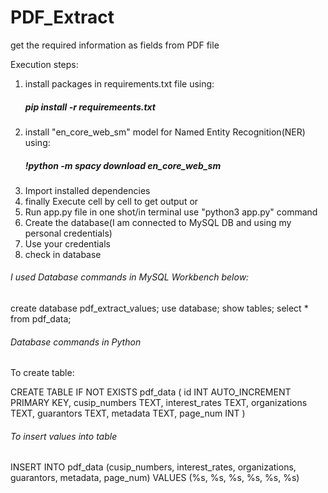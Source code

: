 # PDF_Extract
get the required information as fields from PDF file    

Execution steps:

1. install packages in requirements.txt file using:
    ##### pip install -r requiremeents.txt
2. install "en_core_web_sm" model for Named Entity Recognition(NER) using:
    ##### !python -m spacy download en_core_web_sm
3. Import installed dependencies
4. finally Execute cell by cell to get output
            or
5. Run app.py file in one shot/in terminal use "python3 app.py" command
5. Create the database(I am connected to MySQL DB and using my personal credentials)
6. Use your credentials
6. check in database

###### I used Database commands in MySQL Workbench below:

create database pdf_extract_values;
use database;
show tables;
select * from pdf_data;

###### Database commands in Python

To create table:

CREATE TABLE IF NOT EXISTS pdf_data (
            id INT AUTO_INCREMENT PRIMARY KEY,
            cusip_numbers TEXT,
            interest_rates TEXT,
            organizations TEXT,
            guarantors TEXT,
            metadata TEXT,
            page_num INT
        )

###### To insert values into table


INSERT INTO pdf_data (cusip_numbers, interest_rates, organizations, guarantors, metadata, page_num) VALUES (%s, %s, %s, %s, %s, %s)
